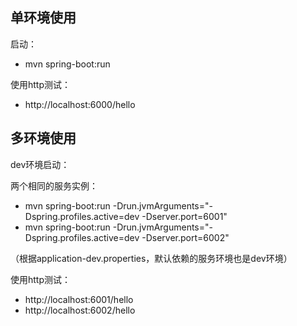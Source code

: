 
## 单环境使用

启动：
- mvn spring-boot:run

使用http测试：
- http://localhost:6000/hello

## 多环境使用

dev环境启动：

两个相同的服务实例：
- mvn spring-boot:run -Drun.jvmArguments="-Dspring.profiles.active=dev -Dserver.port=6001"
- mvn spring-boot:run -Drun.jvmArguments="-Dspring.profiles.active=dev -Dserver.port=6002"

（根据application-dev.properties，默认依赖的服务环境也是dev环境）

使用http测试：
- http://localhost:6001/hello
- http://localhost:6002/hello